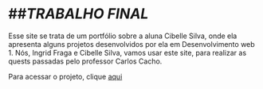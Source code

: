 ##*TRABALHO FINAL*
================

Esse site se trata de um portfólio sobre a aluna Cibelle Silva, onde ela apresenta alguns projetos desenvolvidos por ela em Desenvolvimento web 1. Nós, Ingrid Fraga e Cibelle Silva, vamos usar este site, para realizar as quests passadas pelo professor Carlos Cacho.

Para acessar o projeto, clique [aqui](https://github.com/IngridFraga/TRABALHOFINAL)
